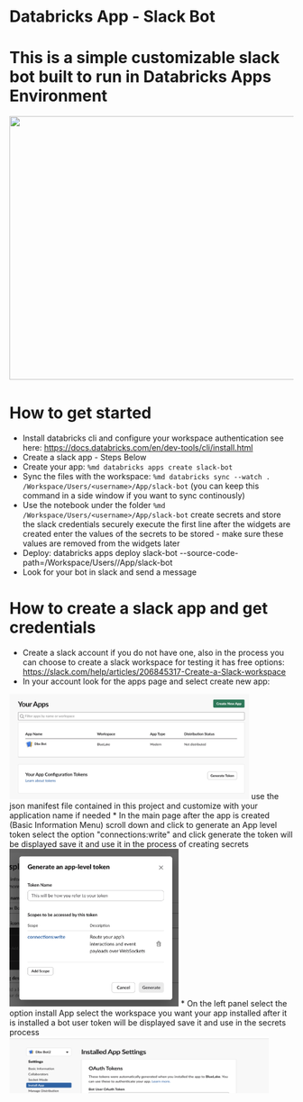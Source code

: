 # Databricks App - Slack Bot

# This is a simple customizable slack bot built to run in Databricks Apps Environment
<img src="imgs/slack_hq.gif" width="944" height="468">

# How to get started
* Install databricks cli and configure your workspace authentication see here: https://docs.databricks.com/en/dev-tools/cli/install.html
* Create a slack app - Steps Below
* Create your app: ```%md databricks apps create slack-bot```
* Sync the files with the workspace: ```%md databricks sync --watch . /Workspace/Users/<username>/App/slack-bot``` (you can keep this command in a side window if you want to sync continously)
* Use the notebook under the folder  ```%md /Workspace/Users/<username>/App/slack-bot``` create secrets and store the slack credentials securely execute the first line after the widgets are created enter the values of the secrets to be stored - make sure these values are removed from the widgets later
* Deploy: databricks apps deploy slack-bot --source-code-path=/Workspace/Users/<username>/App/slack-bot 
* Look for your bot in slack and send a message

# How to create a slack app and get credentials

* Create a slack account if you do not have one, also in the process you can choose to create a slack workspace for testing it has free options: https://slack.com/help/articles/206845317-Create-a-Slack-workspace
* In your account look for the apps page and select create new app: 
<img src="imgs/create_new_app.png" width="425" height="187">
use the json manifest file contained in this project and customize with your application name if needed
* In the main page after the app is created (Basic Information Menu) scroll down and click to generate an App level token select the option "connections:write" and click generate the token will be displayed save it and use it in the process of creating secrets 
<img src="imgs/app-level-token.png" width="300" height="280">
* On the left panel select the option install App select the workspace you want your app installed after it is installed a bot user token will be displayed save it and use in the secrets process
<img src="imgs/bot_token.png" width="460" height="100">